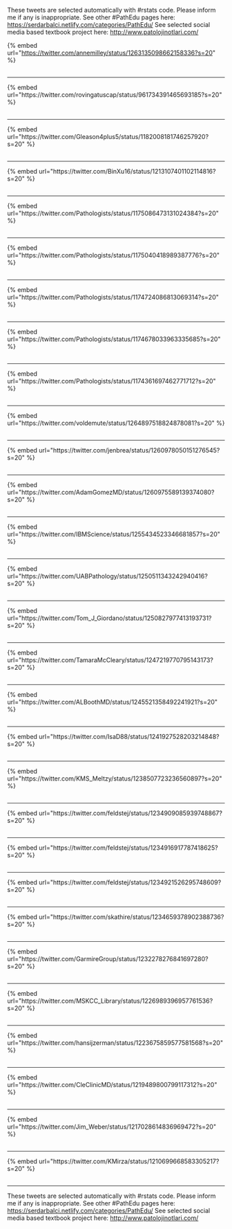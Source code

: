 

These tweets are selected automatically with #rstats code. Please inform me if any is inappropriate.
See other #PathEdu pages here: https://serdarbalci.netlify.com/categories/PathEdu/ 
See selected social media based textbook project here: http://www.patolojinotlari.com/

{% embed url="https://twitter.com/annemilley/status/1263135098662158336?s=20" %}<br>
<br>
<hr>
{% embed url="https://twitter.com/rovingatuscap/status/961734391465693185?s=20" %}<br>
<br>
<hr>
{% embed url="https://twitter.com/Gleason4plus5/status/1182008181746257920?s=20" %}<br>
<br>
<hr>
{% embed url="https://twitter.com/BinXu16/status/1213107401102114816?s=20" %}<br>
<br>
<hr>
{% embed url="https://twitter.com/Pathologists/status/1175086473131024384?s=20" %}<br>
<br>
<hr>
{% embed url="https://twitter.com/Pathologists/status/1175040418989387776?s=20" %}<br>
<br>
<hr>
{% embed url="https://twitter.com/Pathologists/status/1174724086813069314?s=20" %}<br>
<br>
<hr>
{% embed url="https://twitter.com/Pathologists/status/1174678033963335685?s=20" %}<br>
<br>
<hr>
{% embed url="https://twitter.com/Pathologists/status/1174361697462771712?s=20" %}<br>
<br>
<hr>
{% embed url="https://twitter.com/voldemute/status/1264897518824878081?s=20" %}<br>
<br>
<hr>
{% embed url="https://twitter.com/jenbrea/status/1260978050151276545?s=20" %}<br>
<br>
<hr>
{% embed url="https://twitter.com/AdamGomezMD/status/1260975589139374080?s=20" %}<br>
<br>
<hr>
{% embed url="https://twitter.com/IBMScience/status/1255434523346681857?s=20" %}<br>
<br>
<hr>
{% embed url="https://twitter.com/UABPathology/status/1250511343242940416?s=20" %}<br>
<br>
<hr>
{% embed url="https://twitter.com/Tom_J_Giordano/status/1250827977413193731?s=20" %}<br>
<br>
<hr>
{% embed url="https://twitter.com/TamaraMcCleary/status/1247219770795143173?s=20" %}<br>
<br>
<hr>
{% embed url="https://twitter.com/ALBoothMD/status/1245521358492241921?s=20" %}<br>
<br>
<hr>
{% embed url="https://twitter.com/IsaD88/status/1241927528203214848?s=20" %}<br>
<br>
<hr>
{% embed url="https://twitter.com/KMS_Meltzy/status/1238507723236560897?s=20" %}<br>
<br>
<hr>
{% embed url="https://twitter.com/feldstej/status/1234909085939748867?s=20" %}<br>
<br>
<hr>
{% embed url="https://twitter.com/feldstej/status/1234916917787418625?s=20" %}<br>
<br>
<hr>
{% embed url="https://twitter.com/feldstej/status/1234921526295748609?s=20" %}<br>
<br>
<hr>
{% embed url="https://twitter.com/skathire/status/1234659378902388736?s=20" %}<br>
<br>
<hr>
{% embed url="https://twitter.com/GarmireGroup/status/1232278276841697280?s=20" %}<br>
<br>
<hr>
{% embed url="https://twitter.com/MSKCC_Library/status/1226989396957761536?s=20" %}<br>
<br>
<hr>
{% embed url="https://twitter.com/hansijzerman/status/1223675859577581568?s=20" %}<br>
<br>
<hr>
{% embed url="https://twitter.com/CleClinicMD/status/1219489800799117312?s=20" %}<br>
<br>
<hr>
{% embed url="https://twitter.com/Jim_Weber/status/1217028614836969472?s=20" %}<br>
<br>
<hr>
{% embed url="https://twitter.com/KMirza/status/1210699668583305217?s=20" %}<br>
<br>
<hr>


These tweets are selected automatically with #rstats code. Please inform me if any is inappropriate.
See other #PathEdu pages here: https://serdarbalci.netlify.com/categories/PathEdu/ 
See selected social media based textbook project here: http://www.patolojinotlari.com/
